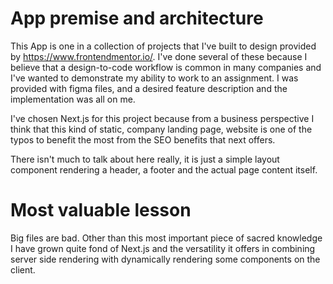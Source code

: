 # App premise and architecture

This App is one in a collection of projects that I've built to design provided by https://www.frontendmentor.io/. I've done several of these because I believe that a design-to-code workflow is common in many companies and I've wanted to demonstrate my ability to work to an assignment. I was provided with figma files, and a desired feature description and the implementation was all on me.

I've chosen Next.js for this project because from a business perspective I think that this kind of static, company landing page, website is one of the typos to benefit the most from the SEO benefits that next offers.

There isn't much to talk about here really, it is just a simple layout component rendering a header, a footer and the actual page content itself.

# Most valuable lesson


Big files are bad. Other than this most important piece of sacred knowledge I have grown quite fond of Next.js and the versatility it offers in combining server side rendering with dynamically rendering some components on the client.
